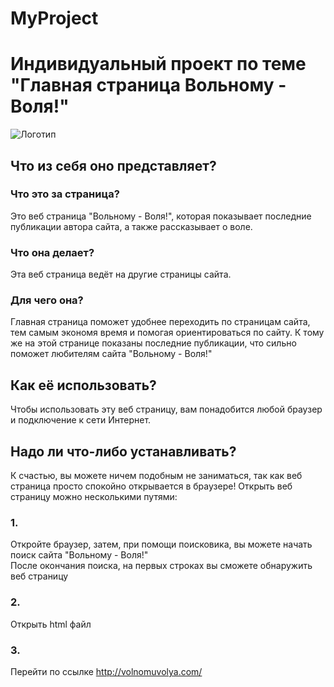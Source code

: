 # MyProject
# **Индивидуальный проект по теме "Главная страница Вольному - Воля!"**

![Логотип](https://xfile.ru/upload/iblock/007/007706e5736172c4dafa91740e494abb.jpg)

## **Что из себя оно представляет?**

### **Что это за страница?**
Это веб страница "Вольному - Воля!", которая показывает последние публикации автора сайта, а также рассказывает о воле.

### **Что она делает?**
Эта веб страница ведёт на другие страницы сайта.

### **Для чего она?**
Главная страница поможет удобнее переходить по страницам сайта, тем самым экономя время и помогая ориентироваться по сайту. К тому же на этой странице показаны последние публикации, что сильно поможет любителям сайта "Вольному - Воля!" 

## **Как её использовать?**
Чтобы использовать эту веб страницу, вам понадобится любой браузер и подключение к сети Интернет.

## **Надо ли что-либо устанавливать?**
К счастью, вы можете ничем подобным не заниматься, так как веб страница просто спокойно открывается в браузере! Открыть веб страницу можно несколькими путями:  

### **1.** 
Откройте браузер, затем, при помощи поисковика, вы можете начать поиск сайта "Вольному - Воля!"  
После окончания поиска, на первых строках вы сможете обнаружить веб страницу

### **2.**
Открыть html файл

### **3.** 
Перейти по ссылке http://volnomuvolya.com/

